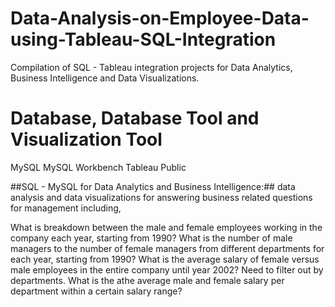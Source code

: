 # Data-Analysis-on-Employee-Data-using-Tableau-SQL-Integration
Compilation of SQL - Tableau integration projects for Data Analytics, Business Intelligence and Data Visualizations.

# Database, Database Tool and Visualization Tool
 MySQL
 MySQL Workbench
 Tableau Public


##SQL - MySQL for Data Analytics and Business Intelligence:## data analysis and data visualizations for answering business related questions for management including,

What is breakdown between the male and female employees working in the company each year, starting from 1990?
What is the number of male managers to the number of female managers from different departments for each year, starting from 1990?
What is the average salary of female versus male employees in the entire company until year 2002? Need to filter out by departments.
What is the athe average male and female salary per department within a certain salary range?
